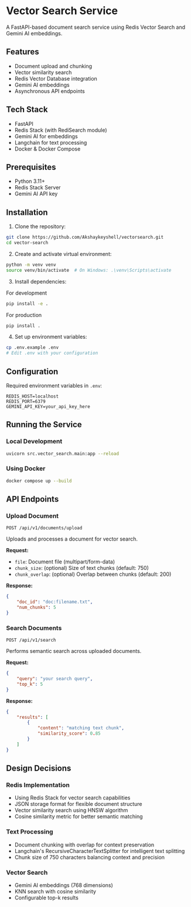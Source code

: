 # Vector Search Service

A FastAPI-based document search service using Redis Vector Search and Gemini AI embeddings.

## Features

- Document upload and chunking
- Vector similarity search
- Redis Vector Database integration
- Gemini AI embeddings
- Asynchronous API endpoints

## Tech Stack

- FastAPI
- Redis Stack (with RediSearch module)
- Gemini AI for embeddings
- Langchain for text processing
- Docker & Docker Compose

## Prerequisites

- Python 3.11+
- Redis Stack Server
- Gemini AI API key

## Installation

1. Clone the repository:
```bash
git clone https://github.com/Akshaykeyshell/vectorsearch.git
cd vector-search
```

2. Create and activate virtual environment:
```bash
python -m venv venv
source venv/bin/activate  # On Windows: .\venv\Scripts\activate
```

3. Install dependencies:

For development
```bash
pip install -e .
```

For production
```bash
pip install .
```

4. Set up environment variables:
```bash
cp .env.example .env
# Edit .env with your configuration
```

## Configuration

Required environment variables in `.env`:
```
REDIS_HOST=localhost
REDIS_PORT=6379
GEMINI_API_KEY=your_api_key_here
```

## Running the Service

### Local Development
```bash
uvicorn src.vector_search.main:app --reload
```

### Using Docker
```bash
docker compose up --build
```

## API Endpoints

### Upload Document
```http
POST /api/v1/documents/upload
```
Uploads and processes a document for vector search.

**Request:**
- `file`: Document file (multipart/form-data)
- `chunk_size`: (optional) Size of text chunks (default: 750)
- `chunk_overlap`: (optional) Overlap between chunks (default: 200)

**Response:**
```json
{
    "doc_id": "doc:filename.txt",
    "num_chunks": 5
}
```

### Search Documents
```http
POST /api/v1/search
```
Performs semantic search across uploaded documents.

**Request:**
```json
{
    "query": "your search query",
    "top_k": 5
}
```

**Response:**
```json
{
    "results": [
        {
            "content": "matching text chunk",
            "similarity_score": 0.85
        }
    ]
}
```

## Design Decisions

### Redis Implementation
- Using Redis Stack for vector search capabilities
- JSON storage format for flexible document structure
- Vector similarity search using HNSW algorithm
- Cosine similarity metric for better semantic matching

### Text Processing
- Document chunking with overlap for context preservation
- Langchain's RecursiveCharacterTextSplitter for intelligent text splitting
- Chunk size of 750 characters balancing context and precision

### Vector Search
- Gemini AI embeddings (768 dimensions)
- KNN search with cosine similarity
- Configurable top-k results


